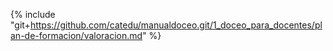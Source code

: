 
{% include "git+https://github.com/catedu/manualdoceo.git/1_doceo_para_docentes/plan-de-formacion/valoracion.md" %}